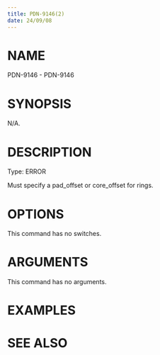 ```yaml
---
title: PDN-9146(2)
date: 24/09/08
---
```


# NAME

PDN-9146 - PDN-9146

# SYNOPSIS

N/A.

# DESCRIPTION

Type: ERROR

Must specify a pad_offset or core_offset for rings.

# OPTIONS

This command has no switches.

# ARGUMENTS

This command has no arguments.

# EXAMPLES

# SEE ALSO
